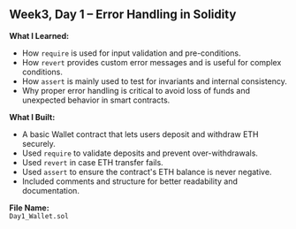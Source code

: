 ## Week3, Day 1 – Error Handling in Solidity

**What I Learned:**
- How `require` is used for input validation and pre-conditions.
- How `revert` provides custom error messages and is useful for complex conditions.
- How `assert` is mainly used to test for invariants and internal consistency.
- Why proper error handling is critical to avoid loss of funds and unexpected behavior in smart contracts.

**What I Built:**
- A basic Wallet contract that lets users deposit and withdraw ETH securely.
- Used `require` to validate deposits and prevent over-withdrawals.
- Used `revert` in case ETH transfer fails.
- Used `assert` to ensure the contract's ETH balance is never negative.
- Included comments and structure for better readability and documentation.

**File Name:**  
`Day1_Wallet.sol`
